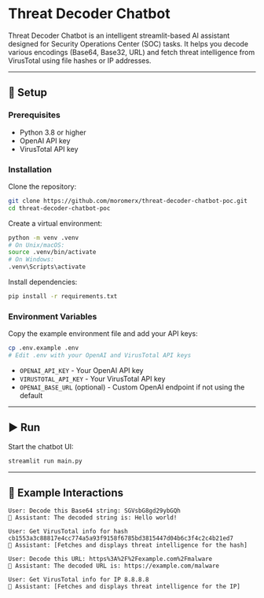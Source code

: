 # Threat Decoder Chatbot

Threat Decoder Chatbot is an intelligent streamlit-based AI assistant designed for Security Operations Center (SOC) tasks. It helps you decode various encodings (Base64, Base32, URL) and fetch threat intelligence from VirusTotal using file hashes or IP addresses.

---

## 🚀 Setup

### Prerequisites
- Python 3.8 or higher
- OpenAI API key
- VirusTotal API key

### Installation

Clone the repository:
```bash
git clone https://github.com/moromerx/threat-decoder-chatbot-poc.git
cd threat-decoder-chatbot-poc
```

Create a virtual environment:
```bash
python -m venv .venv
# On Unix/macOS:
source .venv/bin/activate
# On Windows:
.venv\Scripts\activate
```

Install dependencies:
```bash
pip install -r requirements.txt
```

### Environment Variables

Copy the example environment file and add your API keys:
```bash
cp .env.example .env
# Edit .env with your OpenAI and VirusTotal API keys
```

- `OPENAI_API_KEY` - Your OpenAI API key
- `VIRUSTOTAL_API_KEY` - Your VirusTotal API key
- `OPENAI_BASE_URL` (optional) - Custom OpenAI endpoint if not using the default

---

## ▶️ Run

Start the chatbot UI:
```bash
streamlit run main.py
```

---

## 💬 Example Interactions

```
User: Decode this Base64 string: SGVsbG8gd29ybGQh
🤖 Assistant: The decoded string is: Hello world!

User: Get VirusTotal info for hash cb1553a3c88817e4cc774a5a93f9158f6785bd3815447d04b6c3f4c2c4b21ed7
🤖 Assistant: [Fetches and displays threat intelligence for the hash]

User: Decode this URL: https%3A%2F%2Fexample.com%2Fmalware
🤖 Assistant: The decoded URL is: https://example.com/malware

User: Get VirusTotal info for IP 8.8.8.8
🤖 Assistant: [Fetches and displays threat intelligence for the IP]
```
